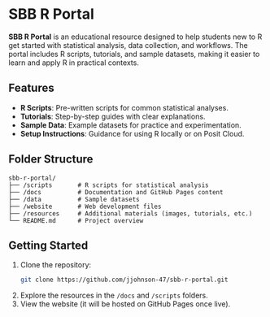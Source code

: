# SBB R Portal

**SBB R Portal** is an educational resource designed to help students new to R get started with statistical analysis, data collection, and workflows. The portal includes R scripts, tutorials, and sample datasets, making it easier to learn and apply R in practical contexts.

## Features
- **R Scripts**: Pre-written scripts for common statistical analyses.
- **Tutorials**: Step-by-step guides with clear explanations.
- **Sample Data**: Example datasets for practice and experimentation.
- **Setup Instructions**: Guidance for using R locally or on Posit Cloud.

## Folder Structure
```plaintext
sbb-r-portal/
├── /scripts       # R scripts for statistical analysis
├── /docs          # Documentation and GitHub Pages content
├── /data          # Sample datasets
├── /website       # Web development files
├── /resources     # Additional materials (images, tutorials, etc.)
└── README.md      # Project overview
```

## Getting Started
1. Clone the repository:
   ```bash
   git clone https://github.com/jjohnson-47/sbb-r-portal.git
   ```
2. Explore the resources in the `/docs` and `/scripts` folders.
3. View the website (it will be hosted on GitHub Pages once live).
